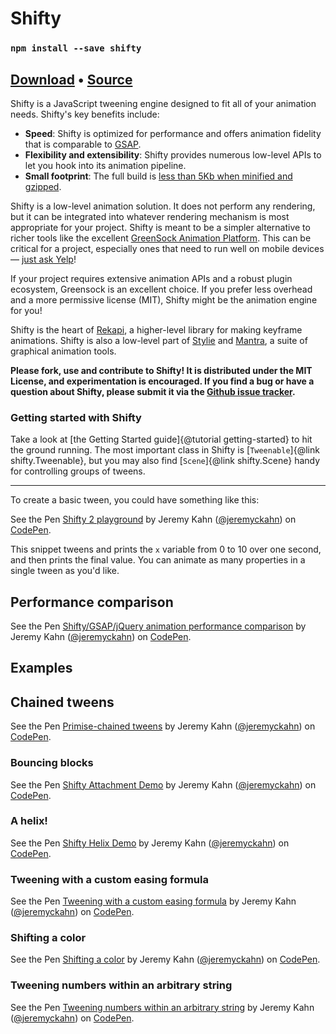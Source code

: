 # Shifty

### `npm install --save shifty`

## [Download](../shifty.js) • [Source](https://github.com/jeremyckahn/shifty)

Shifty is a JavaScript tweening engine designed to fit all of your animation needs. Shifty's key benefits include:

- **Speed**: Shifty is optimized for performance and offers animation fidelity that is comparable to [GSAP](https://codepen.io/jeremyckahn/pen/prMYXj).
- **Flexibility and extensibility**: Shifty provides numerous low-level APIs to let you hook into its animation pipeline.
- **Small footprint**: The full build is [less than 5Kb when minified and gzipped](https://bundlephobia.com/result?p=shifty).

Shifty is a low-level animation solution. It does not perform any rendering, but it can be integrated into whatever rendering mechanism is most appropriate for your project. Shifty is meant to be a simpler alternative to richer tools like the excellent [GreenSock Animation Platform](https://greensock.com/). This can be critical for a project, especially ones that need to run well on mobile devices — [just ask Yelp](http://engineeringblog.yelp.com/2015/01/animating-the-mobile-web.html)!

If your project requires extensive animation APIs and a robust plugin ecosystem, Greensock is an excellent choice. If you prefer less overhead and a more permissive license (MIT), Shifty might be the animation engine for you!

Shifty is the heart of [Rekapi](https://jeremyckahn.github.io/rekapi/doc/), a higher-level library for making keyframe animations. Shifty is also a low-level part of [Stylie](https://jeremyckahn.github.io/stylie/) and [Mantra](https://jeremyckahn.github.io/mantra/), a suite of graphical animation tools.

**Please fork, use and contribute to Shifty! It is distributed under the MIT License, and experimentation is encouraged. If you find a bug or have a question about Shifty, please submit it via the [Github issue tracker](https://github.com/jeremyckahn/shifty/issues).**

### Getting started with Shifty

Take a look at [the Getting Started guide]{@tutorial getting-started} to hit the ground running. The most important class in Shifty is [`Tweenable`]{@link shifty.Tweenable}, but you may also find [`Scene`]{@link shifty.Scene} handy for controlling groups of tweens.

---

To create a basic tween, you could have something like this:

<p data-height="265" data-theme-id="0" data-slug-hash="dvzXLJ" data-default-tab="js,result" data-user="jeremyckahn" data-embed-version="2" data-pen-title="Shifty 2 playground" class="codepen">See the Pen <a href="http://codepen.io/jeremyckahn/pen/dvzXLJ/">Shifty 2 playground</a> by Jeremy Kahn (<a href="http://codepen.io/jeremyckahn">@jeremyckahn</a>) on <a href="http://codepen.io">CodePen</a>.</p>
<script async src="https://production-assets.codepen.io/assets/embed/ei.js"></script>

This snippet tweens and prints the `x` variable from 0 to 10 over one second, and then prints the final value. You can animate as many properties in a single tween as you'd like.

## Performance comparison

<p data-height="658" data-theme-id="0" data-slug-hash="prMYXj" data-default-tab="result" data-user="jeremyckahn" data-embed-version="2" data-pen-title="Shifty/GSAP/jQuery animation performance comparison" class="codepen">See the Pen <a href="https://codepen.io/jeremyckahn/pen/prMYXj/">Shifty/GSAP/jQuery animation performance comparison</a> by Jeremy Kahn (<a href="https://codepen.io/jeremyckahn">@jeremyckahn</a>) on <a href="https://codepen.io">CodePen</a>.</p>
<script async src="https://production-assets.codepen.io/assets/embed/ei.js"></script>

## Examples

## Chained tweens

<p data-height="388" data-theme-id="0" data-slug-hash="NvQXqP" data-default-tab="js,result" data-user="jeremyckahn" data-embed-version="2" data-pen-title="Primise-chained tweens" class="codepen">See the Pen <a href="https://codepen.io/jeremyckahn/pen/NvQXqP/">Primise-chained tweens</a> by Jeremy Kahn (<a href="https://codepen.io/jeremyckahn">@jeremyckahn</a>) on <a href="https://codepen.io">CodePen</a>.</p>
<script async src="https://production-assets.codepen.io/assets/embed/ei.js"></script>

### Bouncing blocks

<p data-height="533" data-theme-id="0" data-slug-hash="OpzjRQ" data-default-tab="js,result" data-user="jeremyckahn" data-embed-version="2" data-pen-title="Shifty Attachment Demo" class="codepen">See the Pen <a href="http://codepen.io/jeremyckahn/pen/OpzjRQ/">Shifty Attachment Demo</a> by Jeremy Kahn (<a href="http://codepen.io/jeremyckahn">@jeremyckahn</a>) on <a href="http://codepen.io">CodePen</a>.</p>
<script async src="https://production-assets.codepen.io/assets/embed/ei.js"></script>

### A helix!

<p data-height="725" data-theme-id="0" data-slug-hash="KWZvXY" data-default-tab="js,result" data-user="jeremyckahn" data-embed-version="2" data-pen-title="Shifty Helix Demo" class="codepen">See the Pen <a href="http://codepen.io/jeremyckahn/pen/KWZvXY/">Shifty Helix Demo</a> by Jeremy Kahn (<a href="http://codepen.io/jeremyckahn">@jeremyckahn</a>) on <a href="http://codepen.io">CodePen</a>.</p>
<script async src="https://production-assets.codepen.io/assets/embed/ei.js"></script>

### Tweening with a custom easing formula

<p data-height="265" data-theme-id="0" data-slug-hash="xqpLQg" data-default-tab="js,result" data-user="jeremyckahn" data-embed-version="2" data-pen-title="Tweening with a custom easing formula" class="codepen">See the Pen <a href="http://codepen.io/jeremyckahn/pen/xqpLQg/">Tweening with a custom easing formula</a> by Jeremy Kahn (<a href="http://codepen.io/jeremyckahn">@jeremyckahn</a>) on <a href="http://codepen.io">CodePen</a>.</p>
<script async src="https://production-assets.codepen.io/assets/embed/ei.js"></script>

### Shifting a color

<p data-height="315" data-theme-id="0" data-slug-hash="jJarp" data-default-tab="js,result" data-user="jeremyckahn" data-embed-version="2" data-pen-title="Shifting a color" class="codepen">See the Pen <a href="http://codepen.io/jeremyckahn/pen/jJarp/">Shifting a color</a> by Jeremy Kahn (<a href="http://codepen.io/jeremyckahn">@jeremyckahn</a>) on <a href="http://codepen.io">CodePen</a>.</p>
<script async src="https://production-assets.codepen.io/assets/embed/ei.js"></script>

### Tweening numbers within an arbitrary string

<p data-height="265" data-theme-id="0" data-slug-hash="YZYxge" data-default-tab="js,result" data-user="jeremyckahn" data-embed-version="2" data-pen-title="Tweening numbers within an arbitrary string" class="codepen">See the Pen <a href="http://codepen.io/jeremyckahn/pen/YZYxge/">Tweening numbers within an arbitrary string</a> by Jeremy Kahn (<a href="http://codepen.io/jeremyckahn">@jeremyckahn</a>) on <a href="http://codepen.io">CodePen</a>.</p>
<script async src="https://production-assets.codepen.io/assets/embed/ei.js"></script>
